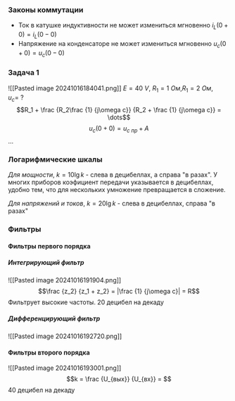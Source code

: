 ### Законы коммутации
- Ток в катушке индуктивности не может измениться мгновенно
	$i_L(0+0) = i_L(0-0)$
- Напряжение на конденсаторе не может измениться мгновенно
	$u_c(0+0) = u_c(0-0)$
### Задача 1
![[Pasted image 20241016184041.png]]
$E=40\ V$, $R_1 = 1\ Ом$,$R_1 = 2\ Ом$,  $u_c =\ ?$ 
$$R_1 + \frac {R_2\frac {1} {j\omega c}} {R_2 + \frac {1} {j\omega c}} = \dots$$
$$u_c(0+0) = u_{с\ пр} + A$$
...
### Логарифмические шкалы
*Для мощности*, $k = 10 \lg k$ - слева в децибеллах, а справа "в разах".
У многих приборов коэфициент передачи указывается в децибеллах, удобно тем, что для нескольких умножение превращается в сложение.

*Для напряжений и токов*, $k =20 \lg k$ - слева в децибеллах, справа "в разах"

### Фильтры
#### Фильтры первого порядка
##### Интегрирующий фильтр
![[Pasted image 20241016191904.png]]
$$\frac {z_2} {z_1 + z_2} = |\frac {1} {j\omega c}| = R$$
Фильтрует высокие частоты.
20 децибел на декаду
##### Дифференцирующий фильтр
![[Pasted image 20241016192720.png]]
#### Фильтры второго порядка
![[Pasted image 20241016193001.png]]
$$k = \frac {U_{вых}} {U_{вх}} = $$
40 децибел на декаду